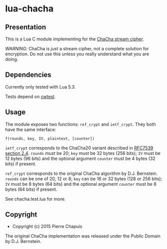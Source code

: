 # lua-chacha

## Presentation

This is a Lua C module implementing for the
[ChaCha stream cipher](http://cr.yp.to/chacha.html).

*WARNING*: ChaCha is *just* a stream cipher, not a complete solution for
encryption. Do not use this unless you really understand what you are doing.

## Dependencies

Currently only tested with Lua 5.3.

Tests depend on [cwtest](https://github.com/catwell/cwtest).

## Usage

The module exposes two functions: `ref_crypt` and `ietf_crypt`.
They both have the same interface:

    f(rounds, key, IV, plaintext, [counter])

`ietf_crypt` corresponds to the ChaCha20 variant described in
[RFC7539 section 2.4](https://tools.ietf.org/html/rfc7539#section-2.4).
`rounds` *must* be 20; `key` must be 32 bytes (256 bits); `IV` must be 12 bytes
(96 bits) and the optional argument `counter` must be 4 bytes (32 bits) if
present.

`ref_crypt` corresponds to the original ChaCha algorithm by D.J. Bernstein.
`rounds` can be one of 20, 12 or 8; `key` can be 16 or 32 bytes
(128 or 256 bits); `IV` must be 8 bytes (64 bits) and the optional argument
`counter` must be 8 bytes (64 bits) if present.

See chacha.test.lua for more.

## Copyright

- Copyright (c) 2015 Pierre Chapuis

The original ChaCha implementation was released under the Public Domain
by D.J. Bernstein.
